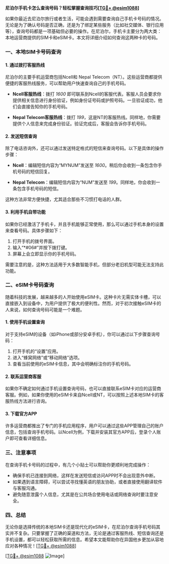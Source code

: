**尼泊尔手机卡怎么查询号码？轻松掌握查询技巧[[TG💪+ @esim1088](https://t.me/s/esim1088)]**

如果你最近去尼泊尔旅行或者生活，可能会遇到需要查询自己手机卡号码的情况。无论是为了确认号码是否正确，还是为了绑定某些服务（比如社交媒体、银行应用等），查询号码都是一项基础但必要的操作。在尼泊尔，手机卡主要分为两大类：本地运营商提供的SIM卡和eSIM卡。本文将详细介绍如何查询这两种卡的号码。

### 一、本地SIM卡号码查询

#### 1. 通过拨打客服热线
尼泊尔的主要手机运营商包括Ncell和 Nepal Telecom（NT）。这些运营商都提供便捷的客服热线服务，可以帮助用户快速查询自己的手机号码。

- **Ncell客服热线**：拨打 *1600* 即可联系到Ncell的客服代表。客服人员会要求你提供相关信息进行身份验证，例如身份证号码或护照号码。一旦验证成功，他们会直接告知你的手机号码。
  
- **Nepal Telecom客服热线**：拨打 *199*，这是NT的客服热线。同样地，你需要提供个人信息来完成身份验证。验证完成后，客服会告诉你手机号码。

#### 2. 发送短信查询
除了电话咨询外，还可以通过发送特定格式的短信来查询号码。以下是具体的操作步骤：

- **Ncell**：编辑短信内容为“MYNUM”发送至 *1600*。稍后你会收到一条包含你手机号码的短信回复。
  
- **Nepal Telecom**：编辑短信内容为“NUM”发送至 *199*。同样地，你会收到一条包含手机号码的短信。

这种方法非常方便快捷，尤其适合那些不习惯打电话的人群。

#### 3. 利用手机自带功能
如果你已经激活了手机卡，并且手机能够正常使用，那么可以通过手机本身的设置来查看号码。具体步骤如下：

1. 打开手机的拨号界面。
2. 输入“*#06#”并按下拨打键。
3. 屏幕上会立即显示你的手机号码。

需要注意的是，这种方法适用于大多数智能手机，但部分老旧机型可能无法支持此功能。

### 二、eSIM卡号码查询

随着科技的发展，越来越多的人开始使用eSIM卡。这种卡片无需实体卡槽，可以直接嵌入到设备中，为用户提供了极大的便利性。然而，对于初次接触eSIM卡的人来说，如何查询号码可能是一个难题。

#### 1. 使用手机设置查询
对于支持eSIM的设备（如iPhone或部分安卓手机），你可以通过以下步骤查询号码：

1. 打开手机的“设置”应用。
2. 进入“蜂窝网络”或“移动网络”选项。
3. 查看当前使用的eSIM卡信息，其中会明确标注你的手机号码。

#### 2. 联系运营商客服
如果你不确定如何通过手机设置查询号码，也可以直接联系eSIM卡对应的运营商客服。例如，如果你使用的eSIM卡来自Ncell或NT，可以按照上述本地SIM卡的客服热线方法进行咨询。

#### 3. 下载官方APP
许多运营商都推出了专门的手机应用程序，用户可以通过这些APP管理自己的账户信息，包括查询手机号码。以Ncell为例，下载并安装其官方APP后，登录个人账户即可查看详细信息。

### 三、注意事项

在查询手机卡号码的过程中，有几个小贴士可以帮助你更顺利地完成操作：

- 确保手机已连接到网络，这样在发送短信或访问APP时不会出现意外中断。
- 如果遇到语言障碍，可以尝试寻找懂英语的朋友协助，或者直接使用翻译软件与客服沟通。
- 避免随意泄露个人信息，尤其是在公共场合使用电话或网络查询时要注意安全。

### 四、总结

无论你是选择传统的本地SIM卡还是现代化的eSIM卡，在尼泊尔查询手机号码其实并不复杂。只要掌握了正确的渠道和方法，无论是通过客服热线、短信查询还是手机设置，都可以轻松获取所需的信息。希望本文能帮助你在异国他乡更加从容地应对各种情况！[[TG💪+ @esim1088](https://t.me/s/esim1088)]

[[TG💪+ @esim1088](https://t.me/s/esim1088) ![Image](https://i.postimg.cc/4NQfJmqS/Snipaste-2025-05-13-00-14-12.png)]